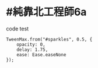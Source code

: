# #純靠北工程師6a


code test


```
TweenMax.from("#sparkles", 0.5, {
	opacity: 0,
	delay: 1.75,
	ease: Ease.easeNone
});
```
